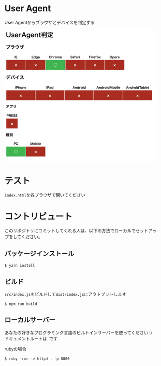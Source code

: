 # User Agent

User Agentからブラウザとデバイスを判定する

![プレビュー](https://github.com/pressblog/user-agent/blob/master/preview.png)

# テスト

`index.html`を各ブラウザで開いてください

# コントリビュート

このリポジトリにコミットしてくれる人は、以下の方法でローカルでセットアップをしてください。

## パッケージインストール

```
$ yarn install
```

## ビルド

`src/index.js`をビルドして`dist/index.js`にアウトプットします

```
$ npm run build
```

## ローカルサーバー

あなたの好きなプログラミング言語のビルトインサーバーを使ってください :)
ドキュメントルートは`.`です

rubyの場合

```
$ ruby -run -e httpd . -p 8000
```
